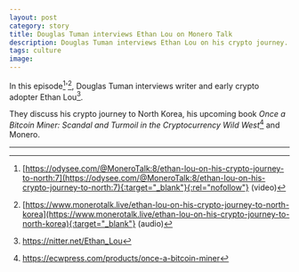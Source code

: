 ```yaml
---
layout: post
category: story
title: Douglas Tuman interviews Ethan Lou on Monero Talk
description: Douglas Tuman interviews Ethan Lou on his crypto journey.
tags: culture
image: 
---
```


In this episode[^1]'[^2], Douglas Tuman interviews writer and early crypto adopter Ethan Lou[^3].

They discuss his crypto journey to North Korea, his upcoming book *Once a Bitcoin Miner: Scandal and Turmoil in the Cryptocurrency Wild West*[^4] and Monero.

---

[^1]: [https://odysee.com/@MoneroTalk:8/ethan-lou-on-his-crypto-journey-to-north:7](https://odysee.com/@MoneroTalk:8/ethan-lou-on-his-crypto-journey-to-north:7){:target="_blank"}{:rel="nofollow"} (video)
[^2]: [https://www.monerotalk.live/ethan-lou-on-his-crypto-journey-to-north-korea](https://www.monerotalk.live/ethan-lou-on-his-crypto-journey-to-north-korea){:target="_blank"} (audio)
[^3]: https://nitter.net/Ethan_Lou
[^4]: https://ecwpress.com/products/once-a-bitcoin-miner

